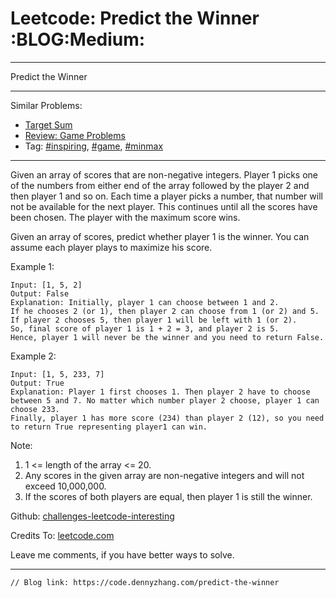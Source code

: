 # Leetcode: Predict the Winner     :BLOG:Medium:


---

Predict the Winner  

---

Similar Problems:  
-   [Target Sum](https://code.dennyzhang.com/target-sum)
-   [Review: Game Problems](https://code.dennyzhang.com/review-game)
-   Tag: [#inspiring](https://code.dennyzhang.com/tag/inspiring), [#game](https://code.dennyzhang.com/tag/game), [#minmax](https://code.dennyzhang.com/tag/minmax)

---

Given an array of scores that are non-negative integers. Player 1 picks one of the numbers from either end of the array followed by the player 2 and then player 1 and so on. Each time a player picks a number, that number will not be available for the next player. This continues until all the scores have been chosen. The player with the maximum score wins.  

Given an array of scores, predict whether player 1 is the winner. You can assume each player plays to maximize his score.  

Example 1:  

    Input: [1, 5, 2]
    Output: False
    Explanation: Initially, player 1 can choose between 1 and 2. 
    If he chooses 2 (or 1), then player 2 can choose from 1 (or 2) and 5. If player 2 chooses 5, then player 1 will be left with 1 (or 2). 
    So, final score of player 1 is 1 + 2 = 3, and player 2 is 5. 
    Hence, player 1 will never be the winner and you need to return False.

Example 2:  

    Input: [1, 5, 233, 7]
    Output: True
    Explanation: Player 1 first chooses 1. Then player 2 have to choose between 5 and 7. No matter which number player 2 choose, player 1 can choose 233.
    Finally, player 1 has more score (234) than player 2 (12), so you need to return True representing player1 can win.

Note:  
1.  1 <= length of the array <= 20.
2.  Any scores in the given array are non-negative integers and will not exceed 10,000,000.
3.  If the scores of both players are equal, then player 1 is still the winner.

Github: [challenges-leetcode-interesting](https://github.com/DennyZhang/challenges-leetcode-interesting/tree/master/predict-the-winner)  

Credits To: [leetcode.com](https://leetcode.com/problems/predict-the-winner/description/)  

Leave me comments, if you have better ways to solve.  

---

    // Blog link: https://code.dennyzhang.com/predict-the-winner